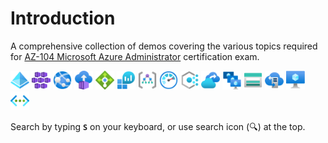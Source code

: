 # Introduction

A comprehensive collection of demos covering the various topics required for [AZ-104 Microsoft Azure Administrator](https://docs.microsoft.com/en-us/learn/certifications/exams/az-104) certification exam.

<img src="icons/ad.svg" width=30 />
<img src="icons/aks.svg" width=30 />
<img src="icons/app.svg" width=30 />
<img src="icons/ci.svg" width=30 />
<img src="icons/lb.svg" width=30 />
<img src="icons/log.svg" width=30 />
<img src="icons/mg.svg" width=30 />
<img src="icons/monitor.svg" width=30 />
<img src="icons/policy.svg" width=30 />
<img src="icons/rsv.svg" width=30 />
<img src="icons/vmss.svg" width=30 />
<img src="icons/storage.svg" width=30 />
<img src="icons/storage-sync.svg" width=30 />
<img src="icons/vm.svg" width=30 />
<img src="icons/vnet.svg" width=30 />

Search by typing **`S`** on your keyboard, or use search icon (🔍) at the top.

